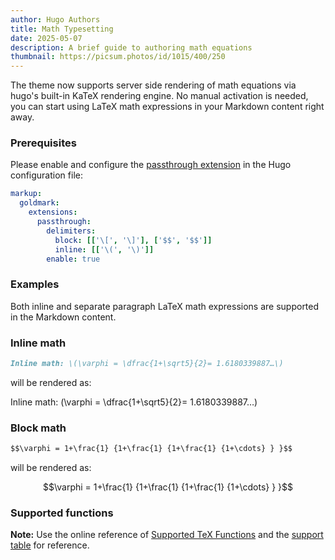 ```yaml
---
author: Hugo Authors
title: Math Typesetting
date: 2025-05-07
description: A brief guide to authoring math equations
thumbnail: https://picsum.photos/id/1015/400/250
---
```


The theme now supports server side rendering of math equations via hugo's built-in KaTeX rendering engine.
No manual activation is needed, you can start using LaTeX math expressions in your Markdown content right away.

### Prerequisites

Please enable and configure the [passthrough extension](https://gohugo.io/configuration/markup/#passthrough) in the Hugo configuration file:

```yaml {filename="hugo.yaml"}
markup:
  goldmark:
    extensions:
      passthrough:
        delimiters:
          block: [['\[', '\]'], ['$$', '$$']]
          inline: [['\(', '\)']]
        enable: true
```

### Examples

Both inline and separate paragraph LaTeX math expressions are supported in the Markdown content.

### Inline math

```markdown {filename="page.md"}
Inline math: \(\varphi = \dfrac{1+\sqrt5}{2}= 1.6180339887…\)
```
will be rendered as:

Inline math: \(\varphi = \dfrac{1+\sqrt5}{2}= 1.6180339887…\)

### Block math

```markdown {filename="page.md"}
$$\varphi = 1+\frac{1} {1+\frac{1} {1+\frac{1} {1+\cdots} } }$$
```

will be rendered as:

$$\varphi = 1+\frac{1} {1+\frac{1} {1+\frac{1} {1+\cdots} } }$$


### Supported functions

**Note:** Use the online reference of [Supported TeX Functions](https://katex.org/docs/supported.html) and the [support table](https://katex.org/docs/support_table.html) for reference.
